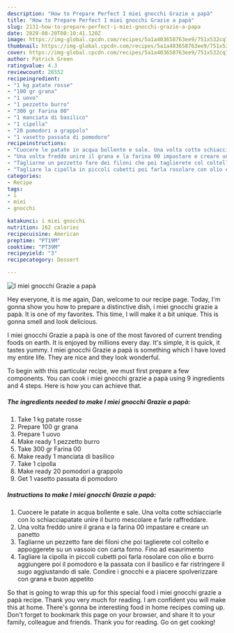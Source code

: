```yaml
---
description: "How to Prepare Perfect I miei gnocchi Grazie a papà"
title: "How to Prepare Perfect I miei gnocchi Grazie a papà"
slug: 2131-how-to-prepare-perfect-i-miei-gnocchi-grazie-a-papa
date: 2020-08-20T08:10:41.120Z
image: https://img-global.cpcdn.com/recipes/5a1a403658763ee9/751x532cq70/i-miei-gnocchi-grazie-a-papa-recipe-main-photo.jpg
thumbnail: https://img-global.cpcdn.com/recipes/5a1a403658763ee9/751x532cq70/i-miei-gnocchi-grazie-a-papa-recipe-main-photo.jpg
cover: https://img-global.cpcdn.com/recipes/5a1a403658763ee9/751x532cq70/i-miei-gnocchi-grazie-a-papa-recipe-main-photo.jpg
author: Patrick Green
ratingvalue: 4.3
reviewcount: 26552
recipeingredient:
- "1 kg patate rosse"
- "100 gr grana"
- "1 uovo"
- "1 pezzetto burro"
- "300 gr Farina 00"
- "1 manciata di basilico"
- "1 cipolla"
- "20 pomodori a grappolo"
- "1 vasetto passata di pomodoro"
recipeinstructions:
- "Cuocere le patate in acqua bollente e sale. Una volta cotte schiacciarle con lo schiacciapatate unire il burro mescolare e farle raffreddare."
- "Una volta freddo unire il grana e la farina 00 impastare e creare un panetto"
- "Tagliarne un pezzetto fare dei filoni che poi taglierete col coltello e appoggerete su un vassoio con carta forno. Fino ad esaurimento"
- "Tagliare la cipolla in piccoli cubetti poi farla rosolare con olio e burro aggiungere poi il pomodoro e la passata con il basilico e far ristringere il sugo aggiustando di sale. Condire i gnocchi e a piacere spolverizzare con grana e buon appetito"
categories:
- Recipe
tags:
- i
- miei
- gnocchi

katakunci: i miei gnocchi 
nutrition: 162 calories
recipecuisine: American
preptime: "PT19M"
cooktime: "PT39M"
recipeyield: "3"
recipecategory: Dessert

---
```



![I miei gnocchi Grazie a papà](https://img-global.cpcdn.com/recipes/5a1a403658763ee9/751x532cq70/i-miei-gnocchi-grazie-a-papa-recipe-main-photo.jpg)

Hey everyone, it is me again, Dan, welcome to our recipe page. Today, I'm gonna show you how to prepare a distinctive dish, i miei gnocchi grazie a papà. It is one of my favorites. This time, I will make it a bit unique. This is gonna smell and look delicious.



I miei gnocchi Grazie a papà is one of the most favored of current trending foods on earth. It is enjoyed by millions every day. It's simple, it is quick, it tastes yummy. I miei gnocchi Grazie a papà is something which I have loved my entire life. They are nice and they look wonderful.


To begin with this particular recipe, we must first prepare a few components. You can cook i miei gnocchi grazie a papà using 9 ingredients and 4 steps. Here is how you can achieve that.

<!--inarticleads1-->

##### The ingredients needed to make I miei gnocchi Grazie a papà:

1. Take 1 kg patate rosse
1. Prepare 100 gr grana
1. Prepare 1 uovo
1. Make ready 1 pezzetto burro
1. Take 300 gr Farina 00
1. Make ready 1 manciata di basilico
1. Take 1 cipolla
1. Make ready 20 pomodori a grappolo
1. Get 1 vasetto passata di pomodoro




<!--inarticleads2-->

##### Instructions to make I miei gnocchi Grazie a papà:

1. Cuocere le patate in acqua bollente e sale. Una volta cotte schiacciarle con lo schiacciapatate unire il burro mescolare e farle raffreddare.
1. Una volta freddo unire il grana e la farina 00 impastare e creare un panetto
1. Tagliarne un pezzetto fare dei filoni che poi taglierete col coltello e appoggerete su un vassoio con carta forno. Fino ad esaurimento
1. Tagliare la cipolla in piccoli cubetti poi farla rosolare con olio e burro aggiungere poi il pomodoro e la passata con il basilico e far ristringere il sugo aggiustando di sale. Condire i gnocchi e a piacere spolverizzare con grana e buon appetito




So that is going to wrap this up for this special food i miei gnocchi grazie a papà recipe. Thank you very much for reading. I am confident you will make this at home. There's gonna be interesting food in home recipes coming up. Don't forget to bookmark this page on your browser, and share it to your family, colleague and friends. Thank you for reading. Go on get cooking!
